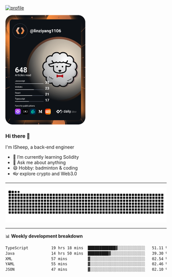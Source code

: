 [![profile](https://user-images.githubusercontent.com/54968314/208005045-e4b42f3b-833d-4242-bfcc-e764865553a2.svg)](https://www.calligrapher.ai/)

<a href="https://app.daily.dev/linziyang1106"><img src="/devcard.png" width="250" alt="ISheep's Dev Card"/></a>

### Hi there 🐏

I'm ISheep, a back-end engineer

- 🔭 I’m currently learning Solidity
- 💬 Ask me about anything
- 😄 Hobby: badminton & coding
- 👓 explore crypto and Web3.0

-------

![](https://raw.githubusercontent.com/ISheepp/ISheepp/output/github-contribution-grid-snake.svg)

-------

📊 **Weekly development breakdown**
<!--START_SECTION:waka-->

```txt
TypeScript          19 hrs 18 mins  ████████████▓░░░░░░░░░░░░   51.11 %
Java                14 hrs 50 mins  █████████▓░░░░░░░░░░░░░░░   39.30 %
XML                 57 mins         ▓░░░░░░░░░░░░░░░░░░░░░░░░   02.54 %
YAML                55 mins         ▓░░░░░░░░░░░░░░░░░░░░░░░░   02.46 %
JSON                47 mins         ▓░░░░░░░░░░░░░░░░░░░░░░░░   02.10 %
```

<!--END_SECTION:waka-->
